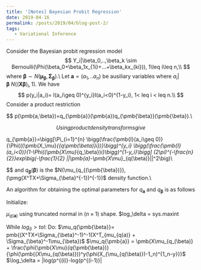 ```yaml
---
title: '[Notes] Bayesian Probit Regression'
date: 2019-04-16
permalink: /posts/2019/04/blog-post-2/
tags:
   - Variational Inference
---
```


Consider the Bayesian probit regression model 
$$
Y_i|\beta_0,..,\beta_k \sim Bernoulli(\Phi(\beta_0+\beta_1x_{1i}+...+\beta_kx_{ki})), 1\leq i\leq n,\\
$$
where $\pmb{\beta}\sim N(\pmb{\mu_{\beta}},\pmb{\Sigma_{\beta}}).$\\
Let $\pmb{a}=(a_1,..a_n)$ be ausiliary variables where $a_i|\pmb{\beta} ~ N((\pmb{X\beta})_i,1)$. We have
$$
p(y_i|a_i)= I(a_i\geq 0)^{y_i}I(a_i<0)^{1-y_i}, 1< leq i < leq n.\\
$$
Consider a product restriction

$$
p(\pmb{a,\beta})=q_{\pmb{a}}(\pmb{a})q_{\pmb{\beta}}(\pmb{\beta}).\\

$$
Using product density transforms give
$$

q_{\pmb{a}}=\bigg[\Pi_{i=1}^{n} \bigg(\frac{\pmb{I}(a_i\geq 0)}{\Phi(((\pmb{X_\mu}_{{q\pmb(\beta)}_i})}\bigg)^{y_i}
\bigg(\frac{\pmb{I}(a_i<0)}{1-\Phi((\pmb{X_\mu}_{q_\beta})_i}\bigg)^{1-y_i}\bigg]
(2\pi)^{-\frac{n}{2}}exp\big(-\frac{1}{2} ||\pmb{a}-\pmb{X_\mu}_{q(\beta)}||^2\big)\\

$$
and $q_{\pmb{\beta}}(\pmb{\beta})$ is the $N(\mu_{q_{(\pmb{\beta})}}, (\pmg(X^TX+\Sigma_{\beta}^{-1})^{-1})$
 density function.\\

An algorithm for obtaining the optimal parameters for $q_{\pmb{a}}$ and $q_{\pmb{\beta}}$ is as follows

Initialize: 

$\mu_{q(\pmb{a})}$ using truncated normal in $(n \times 1)$ shape.
$log_\delta = sys.maxint

While $log_\delta > tol$:
   Do:
   $\mu_q{\pmb{\beta}}= pmb{(X^TX+\Sigma_{\beta}^-1)^-1(X^T_{mu_{q(a)} + \Sigma_{\beta}^-1\mu_{\beta})$
   $\mu_q{\pmb{a}} = \pmb{X\mu_{q_(\beta)} + \frac{\phi(\pmb{X\mu}_{q_{\pmb(\beta})}{\phi(\pmb{(X\mu_{q(\beta)}))^y(\phi(X_{\mu_{q(\beta)})-1_n)^{1_n-y}}}$
   $\log_\delta = |log(p^{(i)}-log(p^{(i-1)}|
